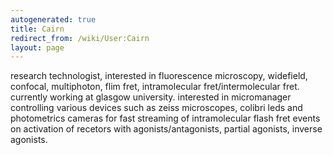 ```yaml
---
autogenerated: true
title: Cairn
redirect_from: /wiki/User:Cairn
layout: page
---
```


research technologist, interested in fluorescence microscopy, widefield,
confocal, multiphoton, flim fret, intramolecular fret/intermolecular
fret. currently working at glasgow university. interested in
micromanager controlling various devices such as zeiss microscopes,
colibri leds and photometrics cameras for fast streaming of
intramolecular flash fret events on activation of recetors with
agonists/antagonists, partial agonists, inverse agonists.

